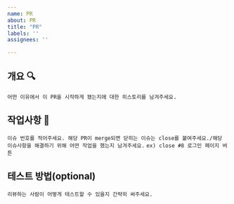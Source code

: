```yaml
---
name: PR
about: PR
title: "PR"
labels: ''
assignees: ''

---
```


## 개요 :mag:

`어떤 이유에서 이 PR을 시작하게 됐는지에 대한 히스토리를 남겨주세요.`

## 작업사항 :memo:

`이슈 번호를 적어주세요. 해당 PR이 merge되면 닫히는 이슈는 close를 붙여주세요./해당 이슈사항을 해결하기 위해 어떤 작업을 했는지 남겨주세요.`
`ex) close #8 로그인 페이지 버튼 `

## 테스트 방법(optional)

`리뷰하는 사람이 어떻게 테스트할 수 있을지 간략히 써주세요.`
